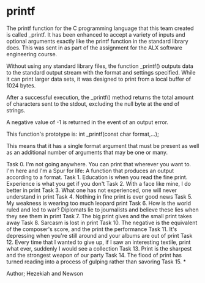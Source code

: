 # printf
The printf function for the C programming language that this team created is called _printf. It has been enhanced to accept a variety of inputs and optional arguments exactly like the printf function in the standard library does. This was sent in as part of the assignment for the ALX software engineering course.


Without using any standard library files, the function _printf() outputs data to the standard output stream with the format and settings specified. While it can print larger data sets, it was designed to print from a local buffer of 1024 bytes.

After a successful execution, the _printf() method returns the total amount of characters sent to the stdout, excluding the null byte at the end of strings.

A negative value of -1 is returned in the event of an output error.

This function's prototype is: int _printf(const char format,...);

This means that it has a single format argument that must be present as well as an additional number of arguments that may be one or many.



Task 0. I'm not going anywhere. You can print that wherever you want to. I'm here and I'm a Spur for life: A function that produces an output according to a format.
Task 1. Education is when you read the fine print. Experience is what you get if you don't
Task 2. With a face like mine, I do better in print
Task 3. What one has not experienced, one will never understand in print
Task 4. Nothing in fine print is ever good news
Task 5. My weakness is wearing too much leopard print
Task 6. How is the world ruled and led to war? Diplomats lie to journalists and believe these lies when they see them in print
Task 7. The big print gives and the small print takes away
Task 8. Sarcasm is lost in print
Task 10. The negative is the equivalent of the composer's score, and the print the performance
Task 11. It's depressing when you're still around and your albums are out of print
Task 12. Every time that I wanted to give up, if I saw an interesting textile, print what ever, suddenly I would see a collection
Task 13. Print is the sharpest and the strongest weapon of our party
Task 14. The flood of print has turned reading into a process of gulping rather than savoring
Task 15. *

Author; Hezekiah and Newson
